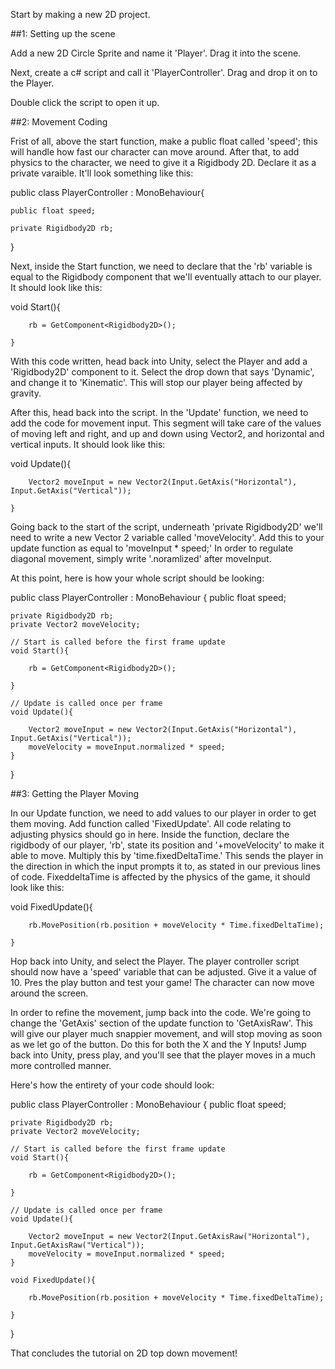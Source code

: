 Start by making a new 2D project.

##1: Setting up the scene

Add a new 2D Circle Sprite and name it 'Player'. Drag it into the scene.

Next, create a c# script and call it 'PlayerController'. Drag and drop it on to the Player.

Double click the script to open it up.


##2: Movement Coding



Frist of all, above the start function, make a public float called 'speed'; this will handle how fast our character can move around. 
After that, to add physics to the character, we need to give it a Rigidbody 2D. Declare it as a private varaible.
It'll look something like this:


public class PlayerController : MonoBehaviour{

    public float speed;

    private Rigidbody2D rb;

}


Next, inside the Start function, we need to declare that the 'rb' variable is equal to the Rigidbody component that we'll eventually attach to our player.
It should look like this:


void Start(){

        rb = GetComponent<Rigidbody2D>();

    }

With this code written, head back into Unity, select the Player and add a 'Rigidbody2D' component to it.
Select the drop down that says 'Dynamic', and change it to 'Kinematic'. This will stop our player being affected by gravity.

After this, head back into the script. In the 'Update' function, we need to add the code for movement input. 
This segment will take care of the values of moving left and right, and up and down using Vector2, and horizontal and vertical inputs. It should look like this:

void Update(){

        Vector2 moveInput = new Vector2(Input.GetAxis("Horizontal"), Input.GetAxis("Vertical"));

    }

Going back to the start of the script, underneath 'private Rigidbody2D' we'll need to write a new Vector 2 variable called 'moveVelocity'. 
Add this to your update function as equal to 'moveInput * speed;' In order to regulate diagonal movement, simply write '.noramlized' after moveInput.

At this point, here is how your whole script should be looking:

public class PlayerController : MonoBehaviour
{
    public float speed;

    private Rigidbody2D rb;
    private Vector2 moveVelocity;

    // Start is called before the first frame update
    void Start(){

        rb = GetComponent<Rigidbody2D>();

    }

    // Update is called once per frame
    void Update(){

        Vector2 moveInput = new Vector2(Input.GetAxis("Horizontal"), Input.GetAxis("Vertical"));
        moveVelocity = moveInput.normalized * speed;
    }
}


##3: Getting the Player Moving

In our Update function, we need to add values to our player in order to get them moving. Add function called 'FixedUpdate'.
All code relating to adjusting physics should go in here.
Inside the function, declare the rigidbody of our player, 'rb', state its position and '+moveVelocity' to make it able to move. Multiply this by 'time.fixedDeltaTime.'
This sends the player in the direction in which the input prompts it to, as stated in our previous lines of code.
FixeddeltaTime is affected by the physics of the game, 
it should look like this:

 void FixedUpdate(){

        rb.MovePosition(rb.position + moveVelocity * Time.fixedDeltaTime);

    }


Hop back into Unity, and select the Player. The player controller script should now have a 'speed' variable that can be adjusted. Give it a value of 10.
Pres the play button and test your game! The character can now move around the screen.

In order to refine the movement, jump back into the code. We're going to change the 'GetAxis' section of the update function to 'GetAxisRaw'.
This will give our player much snappier movement, and will stop moving as soon as we let go of the button. Do this for both the X and the Y Inputs!
Jump back into Unity, press play, and you'll see that the player moves in a much more controlled manner.

Here's how the entirety of your code should look:


public class PlayerController : MonoBehaviour
{
    public float speed;

    private Rigidbody2D rb;
    private Vector2 moveVelocity;

    // Start is called before the first frame update
    void Start(){

        rb = GetComponent<Rigidbody2D>();

    }

    // Update is called once per frame
    void Update(){

        Vector2 moveInput = new Vector2(Input.GetAxisRaw("Horizontal"), Input.GetAxisRaw("Vertical"));
        moveVelocity = moveInput.normalized * speed;
    }

    void FixedUpdate(){

        rb.MovePosition(rb.position + moveVelocity * Time.fixedDeltaTime);

    }
}


That concludes the tutorial on 2D top down movement!
